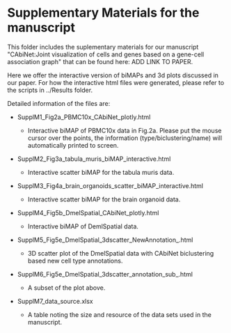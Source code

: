 
# Supplementary Materials for the manuscript

This folder includes the suplementary materials for our manuscript "CAbiNet:Joint visualization of cells and genes based on a gene-cell association graph" that can be found here: ADD LINK TO PAPER.

Here we offer the interactive version of biMAPs and 3d plots discussed in our paper. For how the interactive html files were generated, please refer to the scripts in ../Results folder. 

Detailed information of the files are:

* SupplM1_Fig2a_PBMC10x_CAbiNet_plotly.html
    - Interactive biMAP of PBMC10x data in Fig.2a. Please put the mouse cursor over the points, the information (type/biclustering/name) will automatically printed to screen.
    
* SupplM2_Fig3a_tabula_muris_biMAP_interactive.html
    - Interactive scatter biMAP for the tabula muris data.

* SupplM3_Fig4a_brain_organoids_scatter_biMAP_interactive.html
    - Interactive scatter biMAP for the brain organoid data.
    
* SupplM4_Fig5b_DmelSpatial_CAbiNet_plotly.html
    - Interactive biMAP of DemlSpatial data.
    
* SupplM5_Fig5e_DmelSpatial_3dscatter_NewAnnotation_.html
    - 3D scatter plot of the DmelSpatial data with CAbiNet biclustering based new cell type annotations.
    
* SupplM6_Fig5e_DmelSpatial_3dscatter_annotation_sub_.html
    - A subset of the plot above.

* SupplM7_data_source.xlsx
    - A table noting the size and resource of the data sets used in the manuscript.



